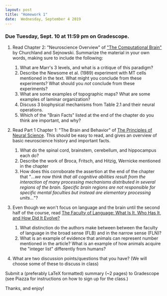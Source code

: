 ```yaml
---
layout: post
title: "Homework 1"
date:  Wednesday, September 4 2019
---
```



### Due Tuesday, Sept. 10 at 11:59 pm on Gradescope. 



1. Read Chapter 2: "Neuroscience Overview" of ["The Computational Brain"](https://mitpress-universitypressscholarship-com.ezproxy.cul.columbia.edu/view/10.7551/mitpress/9780262533393.001.0001/upso-9780262533393) by Churchland and Sejnowski. Summarize the material in your own words, making sure to include the following: 
    1. What are Marr's 3 levels, and what is a critique of this paradigm?
    2. Describe the Newsome et al. (1989) experiment with MT cells mentioned in the text. What might you conclude from these experiments? What should you _not_ conclude from these experiments?
    3. What are some examples of topographic maps? What are some examples of laminar organization?
    4. Discuss 3 biophysical mechanisms from Table 2.1 and their neural operations.
    5. Which of the "Brain Facts" listed at the end of the chapter do you think are important, and why?
    
2. Read Part 1 Chapter 1: "The Brain and Behavior" of [The Principles of Neural Science](https://neurology.mhmedical.com/book.aspx?bookid=1049#59138619). This should be easy to read, and gives an overview of basic neuroscience history and important facts.
    1. What do the spinal cord, brainstem, cerebellum, and hippocampus each do?
    2. Describe the work of Broca, Fritsch, and Hitzig, Wernicke mentioned in the chapter
    3. How does this corroborate the assertion at the end of the chapter that "_...we now think that all cognitive abilities result from the interaction of many processing mechanisms distributed in several regions of the brain. Specific brain regions are not responsible for specific mental faculties but instead are elementary processing units..._"? 

3. Even though we won't focus on language and the brain until the second half of the course, read [The Faculty of Language: What Is It, Who Has It, and How Did It Evolve?](https://science.sciencemag.org/content/298/5598/1569)
    1. What distinction do the authors make between between the faculty of language in the broad sense (FLB) and in the narrow sense (FLN)?
    2. What is an example of evidence that animals can represent number mentioned in the article? What is an example of how animals acquire the "integer list" differently from humans?

4. What are two discussion points/questions that you have? (We will choose some of these to discuss in class)

Submit a (preferably LaTeX formatted) summary (~2 pages) to Gradescope (see Piazza for instructions on how to sign up for the class.)

Thanks, and enjoy!

